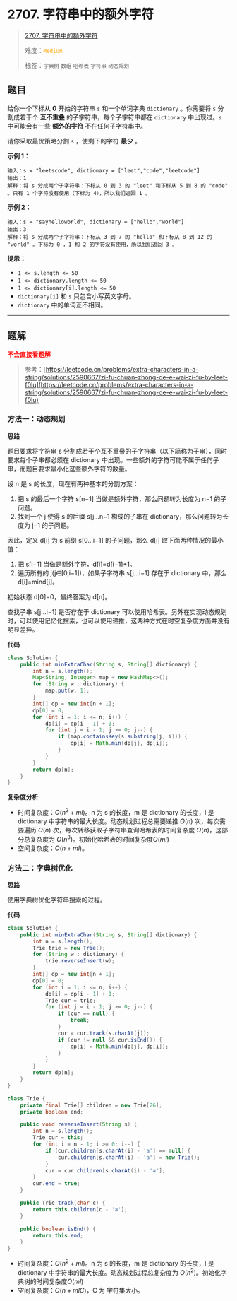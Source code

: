 # 2707. 字符串中的额外字符

> [2707. 字符串中的额外字符](https://leetcode.cn/problems/extra-characters-in-a-string/)
>
> 难度：<font color=orange>`Medium`</font>
>
> 标签：`字典树` `数组` `哈希表` `字符串` `动态规划`

## 题目

给你一个下标从 **0** 开始的字符串 `s` 和一个单词字典 `dictionary` 。你需要将 `s` 分割成若干个 **互不重叠** 的子字符串，每个子字符串都在 `dictionary` 中出现过。`s` 中可能会有一些 **额外的字符** 不在任何子字符串中。

请你采取最优策略分割 `s` ，使剩下的字符 **最少** 。

**示例 1：**

```
输入：s = "leetscode", dictionary = ["leet","code","leetcode"]
输出：1
解释：将 s 分成两个子字符串：下标从 0 到 3 的 "leet" 和下标从 5 到 8 的 "code" 。只有 1 个字符没有使用（下标为 4），所以我们返回 1 。
```

**示例 2：**

```
输入：s = "sayhelloworld", dictionary = ["hello","world"]
输出：3
解释：将 s 分成两个子字符串：下标从 3 到 7 的 "hello" 和下标从 8 到 12 的 "world" 。下标为 0 ，1 和 2 的字符没有使用，所以我们返回 3 。
```

**提示：**

* `1 <= s.length <= 50`
* `1 <= dictionary.length <= 50`
* `1 <= dictionary[i].length <= 50`
* `dictionary[i]` 和 `s` 只包含小写英文字母。
* `dictionary` 中的单词互不相同。

--------------------

## 题解

<font color=red>**不会直接看题解**</font>

> 参考：[https://leetcode.cn/problems/extra-characters-in-a-string/solutions/2590667/zi-fu-chuan-zhong-de-e-wai-zi-fu-by-leet-f0lu](https://leetcode.cn/problems/extra-characters-in-a-string/solutions/2590667/zi-fu-chuan-zhong-de-e-wai-zi-fu-by-leet-f0lu)

### 方法一：动态规划

**思路**

题目要求将字符串 s 分割成若干个互不重叠的子字符串（以下简称为子串），同时要求每个子串都必须在 dictionary 中出现。一些额外的字符可能不属于任何子串，而题目要求最小化这些额外字符的数量。

设 n 是 s 的长度，现在有两种基本的分割方案：

1. 把 s 的最后一个字符 s[n−1] 当做是额外字符，那么问题转为长度为 n−1 的子问题。
2. 找到一个 j 使得 s 的后缀 s[j...n−1 构成的子串在 dictionary，那么问题转为长度为 j−1 的子问题。

因此，定义 d[i] 为 s 前缀 s[0...i−1] 的子问题，那么 d[i] 取下面两种情况的最小值：

1. 把 s[i−1] 当做是额外字符，d[i]=d[i−1]+1。
2. 遍历所有的 j(j∈[0,i−1])，如果子字符串 s[j...i−1] 存在于 dictionary 中，那么 d[i]=min⁡d[j]。

初始状态 d[0]=0，最终答案为 d[n]。

查找子串 s[j...i−1] 是否存在于 dictionary 可以使用哈希表。另外在实现动态规划时，可以使用记忆化搜索，也可以使用递推，这两种方式在时空复杂度方面并没有明显差异。

**代码**

```java
class Solution {
    public int minExtraChar(String s, String[] dictionary) {
        int n = s.length();
        Map<String, Integer> map = new HashMap<>();
        for (String w : dictionary) {
            map.put(w, 1);
        }
        int[] dp = new int[n + 1];
        dp[0] = 0;
        for (int i = 1; i <= n; i++) {
            dp[i] = dp[i - 1] + 1;
            for (int j = i - 1; j >= 0; j--) {
                if (map.containsKey(s.substring(j, i))) {
                    dp[i] = Math.min(dp[j], dp[i]);
                }
            }
        }
        return dp[n];
    }
}
```

**复杂度分析**

- 时间复杂度：$O(n^3+ml)$。n 为 s 的长度，m 是 dictionary 的长度，l 是 dictionary 中字符串的最大长度。动态规划过程总需要递推 $O(n)$ 次，每次需要遍历 $O(n)$ 次，每次转移获取子字符串查询哈希表的时间复杂度 $O(n)$，这部分总复杂度为 $O(n^3)$。初始化哈希表的时间复杂度$O(ml)$
- 空间复杂度：$O(n+ml)$。

### 方法二：字典树优化

**思路**

使用字典树优化字符串搜索的过程。

**代码**

```java
class Solution {
    public int minExtraChar(String s, String[] dictionary) {
        int n = s.length();
        Trie trie = new Trie();
        for (String w : dictionary) {
            trie.reverseInsert(w);
        }
        int[] dp = new int[n + 1];
        dp[0] = 0;
        for (int i = 1; i <= n; i++) {
            dp[i] = dp[i - 1] + 1;
            Trie cur = trie;
            for (int j = i - 1; j >= 0; j--) {
                if (cur == null) {
                    break;
                }
                cur = cur.track(s.charAt(j));
                if (cur != null && cur.isEnd()) {
                    dp[i] = Math.min(dp[j], dp[i]);
                }
            }
        }
        return dp[n];
    }
}

class Trie {
    private final Trie[] children = new Trie[26];
    private boolean end;

    public void reverseInsert(String s) {
        int n = s.length();
        Trie cur = this;
        for (int i = n - 1; i >= 0; i--) {
            if (cur.children[s.charAt(i) - 'a'] == null) {
                cur.children[s.charAt(i) - 'a'] = new Trie();
            }
            cur = cur.children[s.charAt(i) - 'a'];
        }
        cur.end = true;
    }

    public Trie track(char c) {
        return this.children[c - 'a'];
    }

    public boolean isEnd() {
        return this.end;
    }
}
```

- 时间复杂度：$O(n^2+ml)$。n 为 s 的长度，m 是 dictionary 的长度，l 是 dictionary 中字符串的最大长度。动态规划过程总复杂度为 $O(n^2)$。初始化字典树的时间复杂度$O(ml)$
- 空间复杂度：$O(n+mlC)$，C 为 字符集大小。
